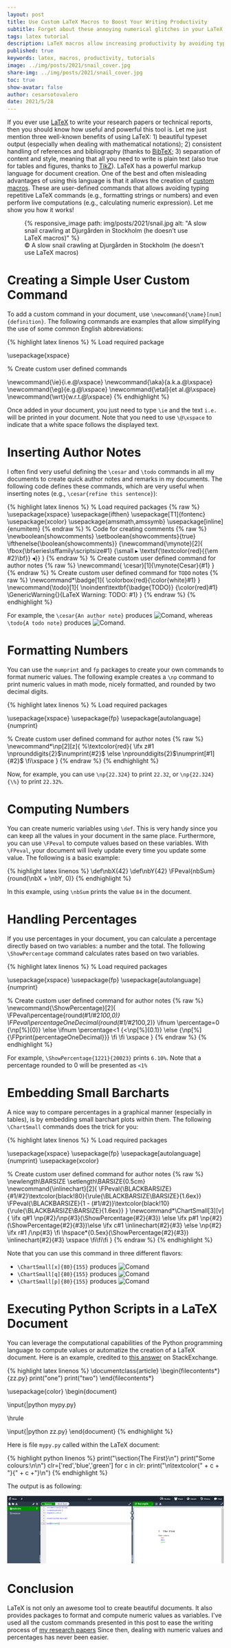 ```yaml
---
layout: post
title: Use Custom LaTeX Macros to Boost Your Writing Productivity
subtitle: Forget about these annoying numerical glitches in your LaTeX document 
tags: latex tutorial
description: LaTeX macros allow increasing productivity by avoiding typing repetitive LaTeX commands. In this tutorial, I show you how to use them.
published: true
keywords: latex, macros, productivity, tutorials
image: ../img/posts/2021/snail_cover.jpg
share-img: ../img/posts/2021/snail_cover.jpg
toc: true
show-avatar: false
author: cesarsotovalero
date: 2021/5/28
---
```


If you ever use [LaTeX](https://en.wikipedia.org/wiki/LaTeX) to write your research papers or technical reports, then you should know how useful and powerful this tool is. 
Let me just mention three well-known benefits of using LaTeX: 1) beautiful typeset output (especially when dealing with mathematical notations); 2) consistent handling of references and bibliography (thanks to [BibTeX](http://www.bibtex.org/); 3) separation of content and style, meaning that all you need to write is plain text (also true for tables and figures, thanks to [TikZ](https://en.wikipedia.org/wiki/PGF/TikZ)).
LaTeX has a powerful markup language for document creation. 
One of the best and often misleading advantages of using this language is that it allows the creation of [custom macros](https://en.wikibooks.org/wiki/LaTeX/Macros).
These are user-defined commands that allows avoiding typing repetitive LaTeX commands (e.g., formatting strings or numbers) and even perform live computations (e.g., calculating numeric expression). 
Let me show you how it works!

<figure class="jb_picture">
  {% responsive_image path: img/posts/2021/snail.jpg alt: "A slow snail crawling at Djurgården in Stockholm (he doesn't use LaTeX macros)" %}
  <figcaption class="stroke">
    &#169; A slow snail crawling at Djurgården in Stockholm (he doesn't use LaTeX macros)
    </figcaption>
</figure>

# Creating a Simple User Custom Command

To add a custom command in your document, use `\newcommand{\name}[num]{definition}`. 
The following commands are examples that allow simplifying the use of some common English abbreviations:

{% highlight latex linenos %}
% Load required package

\usepackage{xspace}

% Create custom user defined commands

\newcommand{\ie}{i.e.\@\xspace}
\newcommand{\aka}{a.k.a.\@\xspace}
\newcommand{\eg}{e.g.\@\xspace}
\newcommand{\etal}{et al.\@\xspace}
\newcommand{\wrt}{w.r.t.\@\xspace}
{% endhighlight %}

Once added in your document, you just need to type `\ie` and the text `i.e.` will be printed in your document.
Note that you need to use `\@\xspace` to indicate that a white space follows the displayed text.  

# Inserting Author Notes

I often find very useful defining the `\cesar` and `\todo` commands in all my documents to create quick author notes and remarks in my documents.  The following code defines these commands, which are very useful when inserting notes (e.g., `\cesar{refine this sentence}`): 

{% highlight latex linenos %}
% Load required packages
{% raw %}
\usepackage{xspace}
\usepackage{ifthen}
\usepackage[T1]{fontenc}
\usepackage{xcolor}
\usepackage{amsmath,amssymb}
\usepackage[inline]{enumitem}
{% endraw %}
% Code for creating comments
{% raw %}
\newboolean{showcomments}
\setboolean{showcomments}{true}
\ifthenelse{\boolean{showcomments}}
{\newcommand{\mynote}[2]{
  \fbox{\bfseries\sffamily\scriptsize#1}
  {\small
  $\blacktriangleright$
  \textsf{\textcolor{red}{{\em #2}\bf}}
  $\blacktriangleleft$}}
}
{% endraw %}
% Create custom user defined command for author notes
{% raw %}
\newcommand{
  \cesar}[1]{\mynote{Cesar}{#1}
}
{% endraw %}
% Create custom user defined command for `TODO` notes
{% raw %}
\newcommand*\badge[1]{
  \colorbox{red}{\color{white}#1}
}
\newcommand{\todo}[1]{
  \noindent\textbf{\badge{TODO}} {\color{red}#1}
  \GenericWarning{}{LaTeX Warning: TODO: #1}
}
{% endraw %}
{% endhighlight %}

For example, the `\cesar{An author note}` produces <img src="../img/posts/2021/authornote.png" height="18" border="0" alt="Comand">, whereas `\todo{A todo note}` produces <img src="../img/posts/2021/todonote.png" height="18" border="0" alt="Comand">.

# Formatting Numbers

You can use the `numprint` and `fp` packages to create your own commands to format numeric values. 
The following example creates a `\np` command to print numeric values in math mode, nicely formatted, and rounded by two decimal digits.

{% highlight latex linenos %}
% Load required packages

\usepackage{xspace}
\usepackage{fp}
\usepackage[autolanguage]{numprint}

% Create custom user defined command for author notes
{% raw %}
\newcommand*\np[2][z]{
  %\textcolor{red}{
  \ifx z#1
    \nprounddigits{2}$\numprint{#2}$
  \else
    \nprounddigits{2}$\numprint[#1]{#2}$
  \fi\xspace
}
{% endraw %}
{% endhighlight %}

Now, for example, you can use `\np{22.324}` to print `22.32`, or `\np{22.324}{\%}` to print `22.32%`. 

# Computing Numbers

You can create numeric variables using `\def`.
This is very handy since you can keep all the values in your document in the same place.
Furthermore, you can use `\FPeval` to compute values based on these variables.
With `\FPeval`, your document will lively update every time you update some value.
The following is a basic example:

{% highlight latex linenos %}
\def\nbX{42}
\def\nbY{42}
\FPeval{nbSum}{round(\nbX + \nbY, 0)}
{% endhighlight %}

In this example, using `\nbSum` prints the value `84` in the document.

# Handling Percentages

If you use percentages in your document, you can calculate a percentage directly based on two variables: a number and the total. The following `\ShowPercentage` command calculates rates based on two variables.

{% highlight latex linenos %}
% Load required packages

\usepackage{xspace}
\usepackage{fp}
\usepackage[autolanguage]{numprint}

% Create custom user defined command for author notes
{% raw %}
\newcommand{\ShowPercentage}[2]{
  \FPeval\percentage{round(#1/#2*100,0)}
  \FPeval\percentageOneDecimal{round(#1/#2*100,2)}
  \ifnum \percentage=0
    {\np[\%]{0}}
  \else
    \ifnum \percentage<1
      {$<$\np[\%]{0.1}}
    \else
      {\np[\%]{\FPprint{percentageOneDecimal}}}
    \fi
  \fi
  \xspace
}
{% endraw %}
{% endhighlight %}

For example, `\ShowPercentage{1221}{20023}` prints `6.10%`. 
Note that a percentage rounded to 0 will be presented as `<1%`

# Embedding Small Barcharts

A nice way to compare percentages in a graphical manner (especially in tables), is by embedding small barchart plots within them. The following `\ChartSmall` commands does the trick for you:  

{% highlight latex linenos %}
% Load required packages

\usepackage{xspace}
\usepackage{fp}
\usepackage[autolanguage]{numprint}
\usepackage{xcolor}

% Create custom user defined command for author notes
{% raw %}
\newlength\BARSIZE \setlength\BARSIZE{0.5cm}
\newcommand{\inlinechart}[2]{
  \FPeval{\BLACKBARSIZE}{#1/#2}\textcolor{black!80}{\rule{\BLACKBARSIZE\BARSIZE}{1.6ex}}
  \FPeval{\BLACKBARSIZE}{1 - (#1/#2)}\textcolor{black!10}{\rule{\BLACKBARSIZE\BARSIZE}{1.6ex}}
}
\newcommand*\ChartSmall[3][v]{
  \ifx q#1
    \np{#2}/\np{#3}(\ShowPercentage{#2}{#3})
  \else
    \ifx p#1
      \np{#2}(\ShowPercentage{#2}{#3})\else
    \ifx c#1
      \inlinechart{#2}{#3}
    \else
      \np{#2}
    \ifx r#1
      /\np{#3}
  \fi
  \hspace*{0.5ex}(\ShowPercentage{#2}{#3})
  \inlinechart{#2}{#3}
  \xspace
\fi\fi\fi
}
{% endraw %}
{% endhighlight %}

Note that you can use this command in three different flavors:
- `\ChartSmall[x]{80}{155}` produces <img src="../img/posts/2021/smallshart1.png" height="18" border="0" alt="Comand">
- `\ChartSmall[q]{80}{155}` produces <img src="../img/posts/2021/smallshart2.png" height="20" border="0" alt="Comand">
- `\ChartSmall[p]{80}{155}` produces <img src="../img/posts/2021/smallshart3.png" height="20" border="0" alt="Comand">

# Executing Python Scripts in a LaTeX Document 

You can leverage the computational capabilities of the Python programming language to compute values or automatize the creation of a LaTeX document.
Here is an example, credited to [this answer](https://tex.stackexchange.com/questions/598403/can-i-execute-python-code-inside-latex) on StackExchange.

{% highlight latex linenos %}
\documentclass{article}
\begin{filecontents*}{zz.py}
print("one")
print("two")
\end{filecontents*}

\usepackage{color}
\begin{document}

\input{|python mypy.py}

\hrule

\input{|python zz.py}
\end{document}
{% endhighlight %}

Here is file `mypy.py` called within the LaTeX document:

{% highlight python linenos %}
print("\\section{The First}\n")
print("Some colours:\n\n")
clr=['red','blue','green']
for c in clr:
  print("\n\\textcolor{" + c + "}{" + c +"}\n")
{% endhighlight %}

The output is as following:

![The figure shows a working example of Python code embedded in a LaTeX file in Overleaf.](/img/posts/2021/python_executed_in_latex_document.png "Python code executed in a LaTeX document")



# Conclusion

LaTeX is not only an awesome tool to create beautiful documents.
It also provides packages to format and compute numeric values as variables.
I've used all the custom commands presented in this post to ease the writing process of [my research papers](https://www.cesarsotovalero.net/publications)
Since then, dealing with numeric values and percentages has never been easier. 
